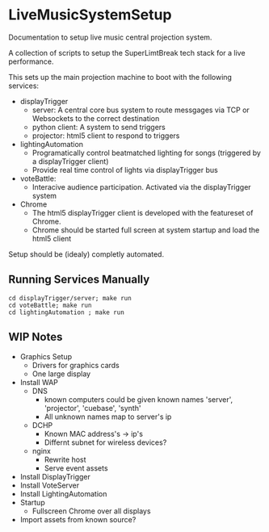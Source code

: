 LiveMusicSystemSetup
====================

Documentation to setup live music central projection system.

A collection of scripts to setup the SuperLimtBreak tech stack for a live performance.

This sets up the main projection machine to boot with the following services:

* displayTrigger
    * server: A central core bus system to route messgages via TCP or Websockets to the correct destination
    * python client: A system to send triggers
    * projector: html5 client to respond to triggers
* lightingAutomation
    * Programatically control beatmatched lighting for songs (triggered by a displayTrigger client)
    * Provide real time control of lights via displayTrigger bus
* voteBattle:
    * Interacive audience participation. Activated via the displayTrigger system
* Chrome
    * The html5 displayTrigger client is developed with the featureset of Chrome.
    * Chrome should be started full screen at system startup and load the html5 client

Setup should be (idealy) completly automated.


Running Services Manually
-------------------------

    cd displayTrigger/server; make run
    cd voteBattle; make run
    cd lightingAutomation ; make run
    



WIP Notes
---------

* Graphics Setup
  * Drivers for graphics cards
  * One large display
* Install WAP
  * DNS
    * known computers could be given known names 'server', 'projector', 'cuebase', 'synth'
    * All unknown names map to server's ip
  * DCHP
    * Known MAC address's -> ip's
    * Differnt subnet for wireless devices?
  * nginx
    * Rewrite host
    * Serve event assets
* Install DisplayTrigger
* Install VoteServer
* Install LightingAutomation
* Startup
  * Fullscreen Chrome over all displays
* Import assets from known source?